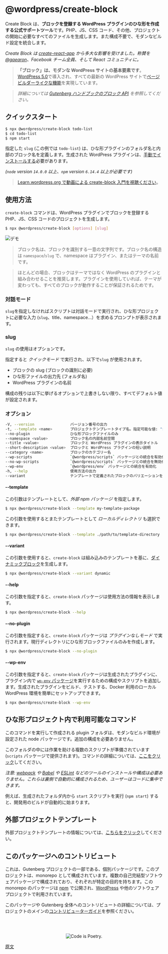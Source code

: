 <!--
# Create Block
 -->
# @wordpress/create-block

<!-- 
Create Block is an officially supported tool for scaffolding WordPress plugins with blocks. It generates PHP, JS, CSS code, and everything you need to start the project. It integrates a modern build setup with no configuration.

Create Block is an **officially supported tool for scaffolding a WordPress plugin that registers a block**. It generates PHP, JS, CSS code, and everything you need to start the project. It also integrates a modern build setup with no configuration.
 -->
Create Block は、**ブロックを登録する WordPress プラグインのひな形を作成する公式サポートツール**です。PHP、JS、CSS コード、その他、プロジェクトの開始に必要なすべてのファイルを生成します。また構成不要で、モダンなビルド設定を統合します。

<!-- 
_It is largely inspired by [create-react-app](https://create-react-app.dev/docs/getting-started). Major kudos to [@gaearon](https://github.com/gaearon), the whole Facebook team, and the React community._
 -->
_Create Block は [create-react-app](https://create-react-app.dev/docs/getting-started) から多大な影響を受けました。称賛を [@gaearon](https://github.com/gaearon)、Facebook チーム全員、そして React コミュニティに。_

<!--
## Description
 -->
<!-- 
## 説明
 -->
<!-- 
> **Blocks are the fundamental elements of modern WordPress sites**. Introduced in [WordPress 5.0](https://wordpress.org/news/2018/12/bebo/), they allow [page and post builder-like functionality](https://wordpress.org/gutenberg/) to every up-to-date WordPress website.
 -->
> **「ブロック」は、モダンな WordPress サイトの基本要素です**。[WordPress 5.0](https://wordpress.org/news/2018/12/bebo/)で導入され、すべての最新の WordPress サイトで[ページビルダーライクな機能](https://wordpress.org/gutenberg/)を実現しています。

<!-- 
> _Learn more about the [Block API at the Gutenberg HandBook](https://developer.wordpress.org/block-editor/developers/block-api/block-registration/)._
 -->
> _詳細については [Gutenberg ハンドブックのブロック API](https://developer.wordpress.org/block-editor/developers/block-api/block-registration/) を参照してください。_

<!-- 
## Table of Contents

- [Quick start](#quick-start)
- [Usage](#usage)
    - [Interactive Mode](#interactive-mode)
    - [`slug`](#slug)
    - [`options`](#options)
- [Available Commands](#available-commands)
- [External Project Templates](#external-project-templates)
- [Contributing to this package](#contributing-to-this-package)
 -->
<!-- 
Visit the [Gutenberg handbook](https://developer.wordpress.org/block-editor/developers/block-api/block-registration/) to learn more about Block API.

Block API の詳細については [ブロックエディターハンドブック](https://developer.wordpress.org/block-editor/developers/block-api/block-registration/) を参照してください。
 -->

<!--
## Quick start
 -->
## クイックスタート
<!--
You only need to provide the `slug` – the target location for scaffolded plugin files and the internal block name.
 -->
<!-- 
`slug` を指定するだけで作成できます。`slug` は、ひな形プラグインファイルの保管場所と、内部のブロック名になります。
 -->
```bash
$ npx @wordpress/create-block todo-list
$ cd todo-list
$ npm start
```

<!--
The `slug` provided (`todo-list` in the example) defines the folder name for the scaffolded plugin and the internal block name. The WordPress plugin generated must [be installed manually](https://wordpress.org/documentation/article/manage-plugins/#manual-plugin-installation).
 -->
指定した `slug` (この例では `todo-list`) は、ひな形プラグインのフォルダ名と内部のブロック名を定義します。生成された WordPress プラグインは、[手動でインストールする](https://wordpress.org/documentation/article/manage-plugins/#manual-plugin-installation)必要があります。

<!--
_(requires `node` version `14.0.0` or above, and `npm` version `6.14.4` or above)_

It creates a WordPress plugin that you need to [install manually](https://wordpress.org/support/article/managing-plugins/#manual-plugin-installation).
 -->
<!-- 
[手動でのインストール](https://wordpress.org/support/article/managing-plugins/#manual-plugin-installation)が必要な WordPress プラグインを作成します。
 -->
<!--
[Watch a video introduction to create-block on Learn.wordpress.org](https://learn.wordpress.org/tutorial/using-the-create-block-tool/)
 -->

<!-- 
_(requires `node` version `14.0.0` or above, and `npm` version `6.14.4` or above)_
 -->
_(`node` version `14.0.0` 以上、`npm` version `6.14.4` 以上が必要です)_

<!-- 
> [Watch a video introduction to create-block on Learn.wordpress.org](https://learn.wordpress.org/tutorial/using-the-create-block-tool/)
 -->
> [Learn.wordpress.org で動画による create-block 入門を視聴ください](https://learn.wordpress.org/tutorial/using-the-create-block-tool/)。

<!-- 
## Usage
 -->
## 使用方法

<!-- 
The following command generates a project with PHP, JS, and CSS code for registering a block with a WordPress plugin.
 -->
<!-- 
次のコマンドは、WordPress プラグインでブロックを登録する PHP、JS、CSS コードのプロジェクトを生成します。
 -->
<!-- 
The `create-block` command generates a project with PHP, JS, and CSS code for registering a block with a WordPress plugin.
 -->
`create-block` コマンドは、WordPress プラグインでブロックを登録する PHP、JS、CSS コードのプロジェクトを生成します。

```bash
$ npx @wordpress/create-block [options] [slug]
```

<!--
![Demo](https://user-images.githubusercontent.com/699132/103872910-4de15f00-50cf-11eb-8c74-67ca91a8c1a4.gif)
 -->
![デモ](https://user-images.githubusercontent.com/699132/103872910-4de15f00-50cf-11eb-8c74-67ca91a8c1a4.gif)

<!-- 
`[slug]` is optional. When provided, it triggers the quick mode where it is used as the block slug used for its identification, the output location for scaffolded files, and the name of the WordPress plugin. The rest of the configuration is set to all default values unless overridden with some options listed below.
 -->
<!-- 
`[slug]` はオプションです。指定するとクイックモードとなり、ブロックの slug として識別子、ひな形ファイルの出力先、WordPress プラグインの名前に使用されます。構成の残りは以下に挙げるオプションで上書きしない限り、すべてデフォルト値が設定されます。
 -->

<!-- 
> The name for a block is a unique string that identifies a block. Block Names are structured as `namespace`/`slug`, where namespace is the name of your plugin or theme.

> In most cases, we recommended pairing blocks with WordPress plugins rather than themes, because only using plugin ensures that all blocks still work when your theme changes.
 -->
> ブロック名は、ブロックを識別する一意の文字列です。ブロック名の構造は `namespace`/`slug` で、namespace はプラグイン、またはテーマの名前です。

> ほとんどの場合、ブロックはテーマではなく WordPress のプラグインと組み合わせることを推奨します。プラグインを使用していれば、テーマが変わっても、すべてのブロックが動作することが保証されるためです。

<!-- 
### Interactive Mode
 -->
### 対話モード

<!-- 
When no `slug` is provided, the script will run in interactive mode and will start prompting for the input required (`slug`, title, namespace...) to scaffold the project.
 -->
`slug`を指定しなければスクリプトは対話モードで実行され、ひな形プロジェクトに必要な入力 (`slug`、title、namespace...）を求めるプロンプトが表示されます。

<!-- 
### `slug`
 -->
### slug

<!-- 
The use of `slug` is optional.

When provided it triggers the _quick mode_, where this `slug` is used:
- as the block slug (required for its identification)
- as the output location (folder name) for scaffolded files
- as the name of the WordPress plugin.

The rest of the configuration is set to all default values unless overridden with some options listed below.
 -->
`slug` の使用はオプションです。 

指定すると _クイックモード_ で実行され、以下で`slug` が使用されます。
- ブロックの slug (ブロックの識別に必要)
- ひな形ファイルの出力先 (フォルダ名)
- WordPress プラグインの名前 

構成の残りは以下に挙げるオプションで上書きしない限り、すべてデフォルト値が設定されます。

<!-- 
### `options`
 -->
### オプション

<!--
```bash
-V, --version                output the version number
-t, --template <name>        project template type name; allowed values: "static" (default), "es5", the name of an external npm package, or the path to a local directory
--no-plugin                  scaffold block files only
--namespace <value>          internal namespace for the block name
--title <value>              display title for the block and the WordPress plugin
--short-description <value>  short description for the block and the WordPress plugin
--category <name>            category name for the block
--wp-scripts                 enable integration with `@wordpress/scripts` package
--no-wp-scripts              disable integration with `@wordpress/scripts` package
--wp-env                     enable integration with `@wordpress/env` package
-h, --help                   output usage information
--variant                    choose a block variant as defined by the template
```
 -->
```bash
-V, --version                バージョン番号の出力
-t, --template <name>        プロジェクトテンプレートタイプ名。指定可能な値: "static" (デフォルト)、"es5"、外部 npm パッケージ名、ローカルディレクトリへのパス
--no-plugin                  ひな形ブロックファイルのみ
--namespace <value>          ブロック名の内部名前空間
--title <value>              ブロックと WordPress プラグインの表示タイトル
--short-description <value>  ブロックと WordPress プラグインの短い説明
--category <name>            ブロックのカテゴリー名
--wp-scripts                 `@wordpress/scripts` パッケージとの統合を有効化
--no-wp-scripts              `@wordpress/scripts` パッケージとの統合を無効化
--wp-env                     `@wordpress/env` パッケージとの統合を有効化
-h, --help                   使用方法の出力
--variant                    テンプレートで定義されたブロックのバリエーションを選択
```

<!--
More examples:
 -->
<!-- 
サンプル:
 -->
<!--
1. Interactive mode - without giving a project name, the script will run in interactive mode giving a chance to customize the important options before generating the files.

```bash
$ npx @wordpress/create-block
```

2. External npm package – it is also possible to select an external npm package as a template.
 -->
<!-- 
#### `--template`
 -->
#### --template
<!-- 
This argument specifies an _external npm package_ as a template.
 -->
この引数はテンプレートとして、_外部 npm パッケージ_ を指定します。

```bash
$ npx @wordpress/create-block --template my-template-package
```

<!-- 
This argument also allows to pick a _local directory_ as a template.
 -->
この引数を使用するとまたテンプレートとして _ローカルディレクトリ_ も選択できます。

```bash
$ npx @wordpress/create-block --template ./path/to/template-directory
```

<!-- 
#### `--variant`
 -->
#### --variant

<!-- 
With this argument, `create-block` will generate a [dynamic block](https://developer.wordpress.org/block-editor/explanations/glossary/#dynamic-block) based on the built-in template.
 -->
この引数を使用すると、`create-block` は組み込みのテンプレートを基に、[ダイナミックブロック](https://developer.wordpress.org/block-editor/explanations/glossary/#dynamic-block)を生成します。

```bash
$ npx @wordpress/create-block --variant dynamic
```
<!-- 
#### `--help`
 -->
#### --help
<!-- 
With this argument, the `create-block` package outputs usage information.
 -->
この引数を指定すると、`create-block` パッケージは使用方法の情報を表示します。

```bash
$ npx @wordpress/create-block --help
```
<!-- 
#### `--no-plugin`
 -->
#### --no-plugin
<!-- 
With this argument, the `create-block` package runs in _No plugin mode_ which only scaffolds block files into the current directory.
 -->
この引数を指定すると、`create-block` パッケージは _プラグインなしモード_ で実行されます。現行ディレクトリにひな形ブロックファイルのみを作成します。

```bash
$ npx @wordpress/create-block --no-plugin
```
<!-- 
1. 対話モード - プロジェクト名を指定しなければスクリプトは対話モードで動作します。コードが生成される前に、もっとも重要なオプションのいくつかをカスタマイズする機会が得られます。

```bash
$ npx @wordpress/create-block
```
2. 外部 npm パッケージ - また、テンプレートとして外部 npm パッケージも選択できます。

```bash
$ npx @wordpress/create-block --template my-template-package
```

3. ローカルテンプレートディレクトリ - また、テンプレートとしてローカルディレクトリを取ることもできます。

```bash
$ npx @wordpress/create-block --template ./path/to/template-directory
```

4. 構築済みテンプレートを元に、ダイナミックブロックを生成

```bash
$ npx @wordpress/create-block --variant dynamic
```

5. ヘルプ – 使用例の情報を出力する場合は `npx` が必要です。

```bash
$ npx @wordpress/create-block --help
```

6. プラグインなしのモード - また現行ディレクトリに、ひな形のブロックファイルのみを生成できます。

```bash
$ npx @wordpress/create-block --no-plugin
```
 -->
<!--
When you scaffold a block, you must provide at least a `slug` name, the `namespace` which usually corresponds to either the `theme` or `plugin` name. In most cases, we recommended pairing blocks with WordPress plugins rather than themes, because only using plugin ensures that all blocks still work when your theme changes.
 -->
<!-- 
ブロックのひな形を生成する際、少なくとも `slug` 名、通常は `theme` 名や `puglin` 名のどちらかと関連する `namespace` を指定する必要があります。多くの場合ブロックは、テーマでなく、WordPress プラグインとペアにすることを推奨します。プラグインを使用していればテーマを変更されてもすべてのブロックが稼働するからです。
 -->
<!--
## Available Commands
 -->
<!--  
## 使用可能なコマンド
 -->

<!--
When bootstrapped with the `static` template (or any other project template with `wpScripts` flag enabled), you can run several commands inside the directory:
 -->
<!-- 
`static` テンプレート、または `wpScripts` フラグを有効化した他のプロジェクトテンプレートからブロックの作成を始めた場合、作成されたディレクトリの中で以下のコマンドを実行できます。
 -->
<!-- 
#### `--wp-env`
 -->
#### --wp-env

<!-- 
With this argument, the `create-block` package will add to the generated plugin the configuration and the script to run [`wp-env` package](https://developer.wordpress.org/block-editor/reference-guides/packages/packages-env/) within the plugin. This will allow you to easily set up a local WordPress environment (via Docker) for building and testing the generated plugin.
 -->
この引数を指定すると、`create-block` パッケージは生成されたプラグインに、プラグイン内で [`wp-env` パッケージ](https://ja.wordpress.org/team/handbook/block-editor/reference-guides/packages/packages-env/)を実行するための構成やスクリプトを追加します。生成されたプラグインをビルド、テストする、Docker 利用のローカル WordPress 環境を簡単にセットアップできます。

```bash
$ npx @wordpress/create-block --wp-env
```

<!--
Starts the build for development. [Learn more](https://github.com/WordPress/gutenberg/tree/HEAD/packages/scripts#start).
 -->
<!-- 
開発用のビルドを開始。[詳細](https://github.com/WordPress/gutenberg/tree/HEAD/packages/scripts#start)

```bash
$ npm run build
```
 -->
<!--
Builds the code for production. [Learn more](https://github.com/WordPress/gutenberg/tree/HEAD/packages/scripts#build).
 -->
<!-- 
本番用にコードをビルド。[詳細](https://github.com/WordPress/gutenberg/tree/HEAD/packages/scripts#build)

```bash
$ npm run format
```
 -->
<!--
Formats files. [Learn more](https://github.com/WordPress/gutenberg/tree/HEAD/packages/scripts#format).
 -->
<!-- 
ファイルをフォーマット。[詳細](https://github.com/WordPress/gutenberg/tree/HEAD/packages/scripts#format)

```bash
$ npm run lint:css
```
 -->
<!--
Lints CSS files. [Learn more](https://github.com/WordPress/gutenberg/tree/HEAD/packages/scripts#lint-style).
 -->
<!-- 
CSS ファイルを lint。[詳細](https://github.com/WordPress/gutenberg/tree/HEAD/packages/scripts#lint-style)

```bash
$ npm run lint:js
```
 -->
<!--
Lints JavaScript files. [Learn more](https://github.com/WordPress/gutenberg/tree/HEAD/packages/scripts#lint-js).
 -->
<!-- 
JavaScript ファイルを lint。[詳細](https://github.com/WordPress/gutenberg/tree/HEAD/packages/scripts#lint-js)

```bash
$ npm run plugin-zip
```
 -->
<!-- 
Creates a zip file for a WordPress plugin. [Learn more](https://github.com/WordPress/gutenberg/tree/HEAD/packages/scripts#plugin-zip).
 -->
<!-- 
WordPress プラグインの zip ファイルを作成。[詳細](https://github.com/WordPress/gutenberg/tree/HEAD/packages/scripts#plugin-zip).

```bash
$ npm run packages-update
```
 -->
<!--
Updates WordPress packages to the latest version. [Learn more](https://github.com/WordPress/gutenberg/tree/HEAD/packages/scripts#packages-update).
 -->
<!-- 
WordPress パッケージを最新版に更新。[詳細](https://github.com/WordPress/gutenberg/tree/HEAD/packages/scripts#packages-update)
 -->

<!-- 
## Available commands in the scaffolded project
 -->
## ひな形プロジェクト内で利用可能なコマンド

<!-- 
The plugin folder created when executing this command, is a node package with a modern build setup that requires no configuration.

A set of scripts is available from inside that folder (provided by the `scripts` package) to make your work easier. [Click here](https://github.com/WordPress/gutenberg/tree/HEAD/packages/scripts#available-scripts) for a full description of these commands.
 -->
このコマンドを実行して作成される plugin フォルダは、モダンなビルド環境が設定された node パッケージです。追加の構成を必要ありません。

このフォルダの中には作業を助ける複数のスクリプトが準備されています (`scripts` パッケージで提供されます)。コマンドの詳細については、[ここをクリック](https://github.com/WordPress/gutenberg/tree/HEAD/packages/scripts#available-scripts)してください。

<!--
_Note: You don’t need to install or configure tools like [webpack](https://webpack.js.org), [Babel](https://babeljs.io) or [ESLint](https://eslint.org) yourself. They are preconfigured and hidden so that you can focus on coding._
 -->
_注意: [webpack](https://webpack.js.org) や [Babel](https://babeljs.io) や [ESLint](https://eslint.org) などのツールのインストールや構成は必要ありません。これらは裏側で自動的に構成されるため、ユーザーはコードに集中できます。_

<!-- 
For example, running the `start` script from inside the generated folder (`npm start`) would automatically start the build for development.
 -->
例えば、生成されたフォルダ内から `start` スクリプトを実行 (`npm start`) すると、開発用のビルドが自動的に始まります。

<!--
## External Project Templates
 -->
## 外部プロジェクトテンプレート
<!-- 
[Click here](https://github.com/WordPress/gutenberg/tree/HEAD/packages/create-block/docs/external-template.md) for information on External Project Templates
 -->
外部プロジェクトテンプレートの情報については、[こちらをクリック](https://ja.wordpress.org/team/handbook/block-editor/reference-guides/packages/packages-create-block/packages-create-block-external-template/)してください。

<!--
## WP-CLI

Another way of making a developer’s life easier is to use [WP-CLI](https://wp-cli.org), which provides a command-line interface for many actions you might perform on the WordPress instance. One of the commands `wp scaffold block` was used as the baseline for this tool and ES5 template in particular.
 -->
<!--
## WP-CLI

もう1つの開発者をラクにしてくれる方法が [WP-CLI](https://wp-cli.org) です。WP-CLI は WordPress に対する多くの操作をコマンドラインから実行できますが、その中の1つ `wp scaffold block` はこのツール、特に ES5 テンプレートの開始ラインとして使用されました。
 -->

<!--
## Contributing to this package
 -->
## このパッケージへのコントリビュート

<!-- 
This is an individual package that's part of the Gutenberg project. The project is organized as a monorepo. It's made up of multiple self-contained software packages, each with a specific purpose. The packages in this monorepo are published to [npm](https://www.npmjs.com/) and used by [WordPress](https://make.wordpress.org/core/) as well as other software projects.
 -->
これは、Gutenberg プロジェクトの一部である、個別パッケージです。このプロジェクトは、monorepo として構成されています。複数の自己完結型ソフトウェアパッケージで構成されており、それぞれが特定の目的を持ちます。この monorepo のパッケージは [npm](https://www.npmjs.com/) で公開され、[WordPress](https://make.wordpress.org/core/) や他のソフトウェアプロジェクトで利用されています。

<!-- 
To find out more about contributing to this package or Gutenberg as a whole, please read the project's main [contributor guide](https://github.com/WordPress/gutenberg/tree/HEAD/CONTRIBUTING.md).
 -->
このパッケージや Gutenberg 全体へのコントリビュートの詳細については、プロジェクトのメインの[コントリビューターガイド](https://ja.wordpress.org/team/handbook/block-editor/contributors/)を参照ください。


<br /><br /><p align="center"><img src="https://s.w.org/style/images/codeispoetry.png?1" alt="Code is Poetry." /></p>

[原文](https://github.com/WordPress/gutenberg/blob/trunk/packages/create-block/README.md)